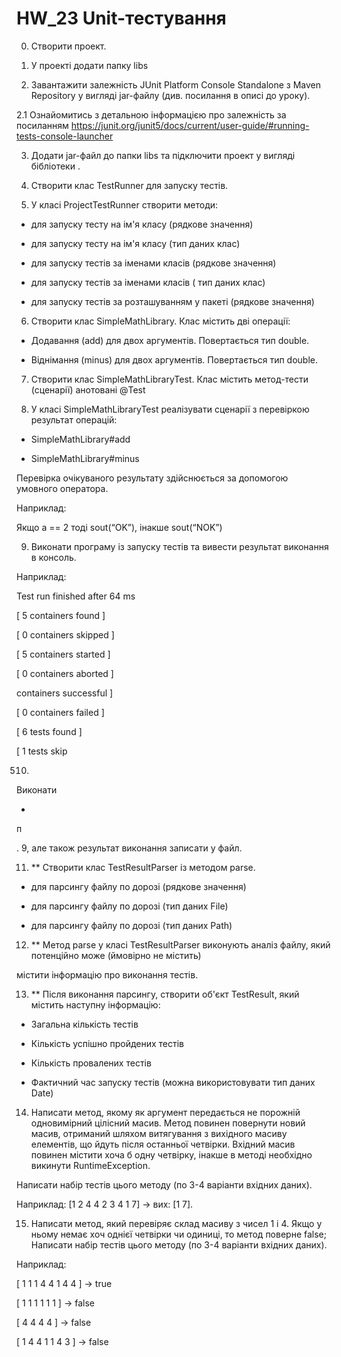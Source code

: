 # HW_23 Unit-тестування

0. Створити проект.



1. У проекті додати папку libs



2. Завантажити залежність JUnit Platform Console Standalone з Maven Repository у вигляді jar-файлу (див. посилання в описі до уроку). 



2.1 Ознайомитись з детальною інформацією про залежність за посиланням https://junit.org/junit5/docs/current/user-guide/#running-tests-console-launcher



3. Додати jar-файл до папки libs та підключити проект у вигляді бібліотеки .



4. Створити клас TestRunner для запуску тестів. 



5. У класі ProjectTestRunner створити методи: 

- для запуску тесту на ім'я класу (рядкове значення)

- для запуску тесту на ім'я класу (тип даних клас)

- для запуску тестів за іменами класів (рядкове значення)

- для запуску тестів за іменами класів ( тип даних клас)

- для запуску тестів за розташуванням у пакеті (рядкове значення)



6. Створити клас SimpleMathLibrary. Клас містить дві операції: 

- Додавання (add) для двох аргументів. Повертається тип double.

- Віднімання (minus) для двох аргументів. Повертається тип double.



7. Створити клас SimpleMathLibraryTest. Клас містить метод-тести (сценарії) анотовані @Test



8. У класі SimpleMathLibraryTest реалізувати сценарії з перевіркою результат операцій:

- SimpleMathLibrary#add

- SimpleMathLibrary#minus 

Перевірка очікуваного результату здійснюється за допомогою умовного оператора.

Наприклад:

Якщо а == 2 тоді sout(“OK”), інакше sout(“NOK”)



9. Виконати програму із запуску тестів та вивести результат виконання в консоль.

Наприклад:

Test run finished after 64 ms

[ 5 containers found ]

[ 0 containers skipped ]

[ 5 containers started ]

[ 0 containers aborted ]

containers successful ]

[ 0 containers failed ]

[ 6 tests found ]

[ 1 tests skip

510.

Виконати

*

п



. 9, але також результат виконання записати у файл.



11. ** Створити клас TestResultParser із методом parse.

- для парсингу файлу по дорозі (рядкове значення)

- для парсингу файлу по дорозі (тип даних File)

- для парсингу файлу по дорозі (тип даних Path) 



12. ** Метод parse у класі TestResultParser виконують аналіз файлу, який потенційно може (ймовірно не містить)  

містити інформацію про виконання тестів. 



13. ** Після виконання парсингу, створити об'єкт TestResult, який містить наступну інформацію:

- Загальна кількість тестів

- Кількість успішно пройдених тестів

- Кількість провалених тестів

- Фактичний час запуску тестів (можна використовувати тип даних Date) 







14. Написати метод, якому як аргумент передається не порожній одновимірний цілісний масив. Метод повинен повернути новий масив, отриманий шляхом витягування з вихідного масиву елементів, що йдуть після останньої четвірки. Вхідний масив повинен містити хоча б одну четвірку, інакше в методі необхідно викинути RuntimeException.

Написати набір тестів цього методу (по 3-4 варіанти вхідних даних).

Наприклад: [1 2 4 4 2 3 4 1 7] -> вих: [1 7].


15. Написати метод, який перевіряє склад масиву з чисел 1 і 4. Якщо у ньому немає хоч однієї четвірки чи одиниці, то метод поверне false; Написати набір тестів цього методу (по 3-4 варіанти вхідних даних).



Наприклад:

[ 1 1 1 4 4 1 4 4 ] -> true

[ 1 1 1 1 1 1 ] -> false

[ 4 4 4 4 ] -> false

[ 1 4 4 1 1 4 3 ] -> false
